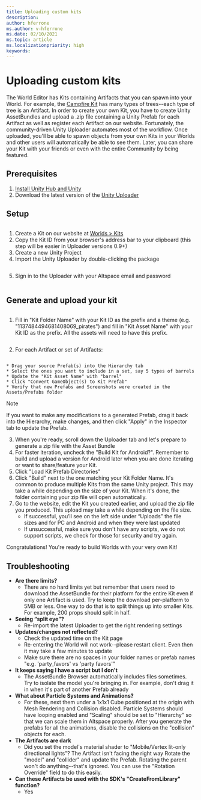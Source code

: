 ```yaml
---
title: Uploading custom kits
description: 
author: hferrone
ms.author: v-hferrone
ms.date: 02/10/2021
ms.topic: article
ms.localizationpriority: high
keywords: 
---
```


# Uploading custom kits

The World Editor has Kits containing Artifacts that you can spawn into your World. For example, the [Campfire Kit](https://account.altvr.com/kits/993516233267609824) has many types of trees--each type of tree is an Artifact. In order to create your own Kit, you have to create Unity AssetBundles and upload a .zip file containing a Unity Prefab for each Artifact as well as register each Artifact on our website. Fortunately, the community-driven Unity Uploader automates most of the workflow. Once uploaded, you'll be able to spawn objects from your own Kits in your Worlds and other users will automatically be able to see them. Later, you can share your Kit with your friends or even with the entire Community by being featured.

## Prerequisites

1. [Install Unity Hub and Unity](world-building-toolkit-getting-started.md)
2. Download the latest version of the [Unity Uploader](https://altvr.com/download-latest-unity-uploader/)

## Setup 

![]()

1. Create a Kit on our website at [Worlds > Kits](https://account.altvr.com/kits)
2. Copy the Kit ID from your browser's address bar to your clipboard (this step will be easier in Uploader versions 0.9+)
3. Create a new Unity Project
4. Import the Unity Uploader by double-clicking the package

![]()

5. Sign in to the Uploader with your Altspace email and password

![]()

## Generate and upload your kit

![]()

1. Fill in "Kit Folder Name" with your Kit ID as the prefix and a theme (e.g. "1137484494681408069_pirates") and fill in "Kit Asset Name" with your Kit ID as the prefix. All the assets will need to have this prefix.

![]()

2. For each Artifact or set of Artifacts:

![]()

    * Drag your source Prefab(s) into the Hierarchy tab
    * Select the ones you want to include in a set, say 5 types of barrels
    * Update the "Kit Asset Name" with "barrel"
    * Click "Convert GameObject(s) to Kit Prefab"
    * Verify that new Prefabs and Screenshots were created in the Assets/Prefabs folder

> [!NOTE]
> If you want to make any modifications to a generated Prefab, drag it back into the Hierarchy, make changes, and then click "Apply" in the Inspector tab to update the Prefab. 

3. When you're ready, scroll down the Uploader tab and let's prepare to generate a zip file with the Asset Bundle
4. For faster iteration, uncheck the "Build Kit for Android?". Remember to build and upload a version for Android later when you are done iterating or want to share/feature your Kit. 
5. Click "Load Kit Prefab Directories"
6. Click "Build" next to the one matching your Kit Folder Name. It's common to produce multiple Kits from the same Unity project. This may take a while depending on the size of your Kit. When it's done, the folder containing your zip file will open automatically. 
7. Go to the website, edit the Kit you created earlier, and upload the zip file you produced. This upload may take a while depending on the file size.
    * If successful, you’ll see on the left side under “Uploads” the file sizes and for PC and Android and when they were last updated
    * If unsuccessful, make sure you don't have any scripts, we do not support scripts, we check for those for security and try again.

Congratulations! You're ready to build Worlds with your very own Kit!

## Troubleshooting 

* **Are there limits?**
    * There are no hard limits yet but remember that users need to download the AssetBundle for their platform for the entire Kit even if only one Artifact is used. Try to keep the download per-platform to 5MB or less. One way to do that is to split things up into smaller Kits. For example, 200 props should split in half. 
* **Seeing “split eye”?**
    * Re-import the latest Uploader to get the right rendering settings
* **Updates/changes not reflected?**
    * Check the updated time on the Kit page
    * Re-entering the World will not work--please restart client. Even then it may take a few minutes to update
    * Make sure there are no spaces in your folder names or prefab names "e.g. 'party_favors' vs 'party favors'"
* **It keeps saying I have a script but I don't**
    * The AssetBundle Browser automatically includes files sometimes. Try to isolate the model you're bringing in. For example, don't drag it in when it's part of another Prefab already
* **What about Particle Systems and Animations?**
    * For these, next them under a 1x1x1 Cube positioned at the origin with Mesh Rendering and Collision disabled. Particle Systems should have looping enabled and "Scaling" should be set to "Hierarchy" so that we can scale them in Altspace properly. After you generate the prefabs for all the animations, disable the collisions on the "collision" objects for each.
* **The Artifacts are dark**
    * Did you set the model's material shader to "Mobile/Vertex lit-only directional lights"?
The Artifact isn't facing the right way
Rotate the "model" and "collider" and update the Prefab. Rotating the parent won't do anything--that's ignored. You can use the "Rotation Override" field to do this easily.
* **Can these Artifacts be used with the SDK's "CreateFromLibrary" function?**
    * Yes